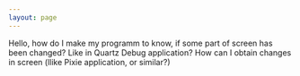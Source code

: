 ```yaml
---
layout: page
---
```


Hello, how do I make my programm to know, if some part of screen has been changed? Like in Quartz Debug application?
How can I obtain changes in screen (llike Pixie application, or similar?)
